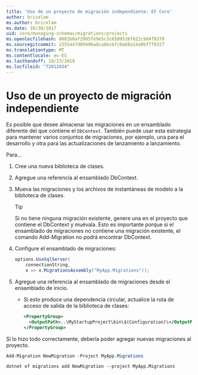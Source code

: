 ```yaml
---
title: 'Uso de un proyecto de migración independiente: EF Core'
author: bricelam
ms.author: bricelam
ms.date: 10/30/2017
uid: core/managing-schemas/migrations/projects
ms.openlocfilehash: 0082b0af2905fe9e5c3c6509516f622c9d4f8370
ms.sourcegitcommit: 2355447d89496a8ca6bcbfc0a68a14a0bf7f0327
ms.translationtype: MT
ms.contentlocale: es-ES
ms.lasthandoff: 10/23/2019
ms.locfileid: "72812034"
---
```

# <a name="using-a-separate-migrations-project"></a>Uso de un proyecto de migración independiente

Es posible que desee almacenar las migraciones en un ensamblado diferente del que contiene el `DbContext`. También puede usar esta estrategia para mantener varios conjuntos de migraciones, por ejemplo, una para el desarrollo y otra para las actualizaciones de lanzamiento a lanzamiento.

Para...

1. Cree una nueva biblioteca de clases.

2. Agregue una referencia al ensamblado DbContext.

3. Mueva las migraciones y los archivos de instantáneas de modelo a la biblioteca de clases.
   > [!TIP]
   > Si no tiene ninguna migración existente, genere una en el proyecto que contiene el DbContext y muévala.
   > Esto es importante porque si el ensamblado de migraciones no contiene una migración existente, el comando Add-Migration no podrá encontrar DbContext.

4. Configure el ensamblado de migraciones:

   ``` csharp
   options.UseSqlServer(
       connectionString,
       x => x.MigrationsAssembly("MyApp.Migrations"));
   ```

5. Agregue una referencia al ensamblado de migraciones desde el ensamblado de inicio.
   * Si esto produce una dependencia circular, actualice la ruta de acceso de salida de la biblioteca de clases:

     ``` xml
     <PropertyGroup>
       <OutputPath>..\MyStartupProject\bin\$(Configuration)\</OutputPath>
     </PropertyGroup>
     ```

Si lo hizo todo correctamente, debería poder agregar nuevas migraciones al proyecto.

``` powershell
Add-Migration NewMigration -Project MyApp.Migrations
```

``` Console
dotnet ef migrations add NewMigration --project MyApp.Migrations
```
